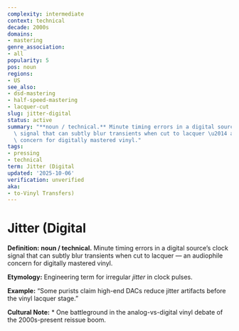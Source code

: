```yaml
---
complexity: intermediate
context: technical
decade: 2000s
domains:
- mastering
genre_association:
- all
popularity: 5
pos: noun
regions:
- US
see_also:
- dsd-mastering
- half-speed-mastering
- lacquer-cut
slug: jitter-digital
status: active
summary: "**noun / technical.** Minute timing errors in a digital source\u2019s clock\
  \ signal that can subtly blur transients when cut to lacquer \u2014 an audiophile\
  \ concern for digitally mastered vinyl."
tags:
- pressing
- technical
term: Jitter (Digital
updated: '2025-10-06'
verification: unverified
aka:
- to-Vinyl Transfers)
---
```


# Jitter (Digital

**Definition:** **noun / technical.** Minute timing errors in a digital source’s clock signal that can subtly blur transients when cut to lacquer — an audiophile concern for digitally mastered vinyl.

**Etymology:** Engineering term for irregular *jitter* in clock pulses.

**Example:** “Some purists claim high-end DACs reduce jitter artifacts before the vinyl lacquer stage.”

**Cultural Note:** * One battleground in the analog-vs-digital vinyl debate of the 2000s-present reissue boom.

